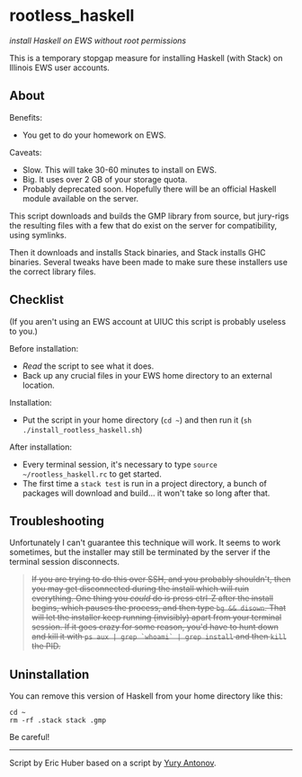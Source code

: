 # rootless_haskell
_install Haskell on EWS without root permissions_

This is a temporary stopgap measure for installing Haskell (with Stack) on Illinois EWS user accounts.

## About
Benefits:
- You get to do your homework on EWS.

Caveats:

- Slow. This will take 30-60 minutes to install on EWS.
- Big. It uses over 2 GB of your storage quota.
- Probably deprecated soon. Hopefully there will be an official Haskell module available on the server.

This script downloads and builds the GMP library from source, but jury-rigs the resulting files with a few that do exist on the server for compatibility, using symlinks.

Then it downloads and installs Stack binaries, and Stack installs GHC binaries. Several tweaks have been made to make sure these installers use the correct library files.

## Checklist
(If you aren't using an EWS account at UIUC this script is probably useless to you.)

Before installation:
- _Read_ the script to see what it does.
- Back up any crucial files in your EWS home directory to an external location.

Installation:
- Put the script in your home directory (`cd ~`) and then run it (`sh ./install_rootless_haskell.sh`)

After installation:
- Every terminal session, it's necessary to type `source ~/rootless_haskell.rc` to get started.
- The first time a `stack test` is run in a project directory, a bunch of packages will download and build... it won't take so long after that.

## Troubleshooting
Unfortunately I can't guarantee this technique will work. It seems to work sometimes, but the installer may still be terminated by the server if the terminal session disconnects.

> ~~If you are trying to do this over SSH, and you probably shouldn't, then you may get disconnected during the install which will ruin everything. One thing you _could_ do is press ctrl-Z after the install begins, which pauses the process, and then type `bg && disown`. That will let the installer keep running (invisibly) apart from your terminal session. If it goes crazy for some reason, you'd have to hunt down and kill it with ``ps aux | grep `whoami` | grep install`` and then `kill` the PID.~~

## Uninstallation
You can remove this version of Haskell from your home directory like this:
```
cd ~
rm -rf .stack stack .gmp
```
Be careful!

***

Script by Eric Huber based on a script by [Yury Antonov][1].

[1]: https://github.com/yantonov/install-ghc/blob/master/ubuntu/install-ghc-ubuntu.md
